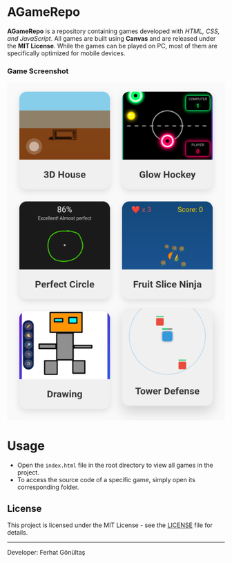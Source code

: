 # AGameRepo

**AGameRepo** is a repository containing games developed with *HTML, CSS, and JavaScript*. All games are built using **Canvas** and are released under the **MIT License**. While the games can be played on PC, most of them are specifically optimized for mobile devices.

### Game Screenshot
![Game Screenshot](screenshot.png) 


# Usage
- Open the `index.html` file in the root directory to view all games in the project.
- To access the source code of a specific game, simply open its corresponding folder.

## License
This project is licensed under the MIT License - see the [LICENSE](LICENSE) file for details.

---

Developer: Ferhat Gönültaş